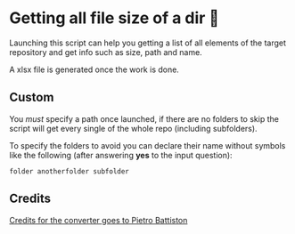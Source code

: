 # Getting all file size of a dir 📂

Launching this script can help you getting a list of all elements of the target repository and get info such as size, path and name.

A xlsx file is generated once the work is done.

## Custom

You _must_ specify a path once launched, if there are no folders to skip the script will get every single of the whole repo (including subfolders).

To specify the folders to avoid you can declare their name without symbols like the following (after answering **yes** to the input question):

```
folder anotherfolder subfolder
```

## Credits

[Credits for the converter goes to Pietro Battiston](https://stackoverflow.com/questions/12523586/python-format-size-application-converting-b-to-kb-mb-gb-tb)
